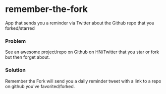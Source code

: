 remember-the-fork
=================

App that sends you a reminder via Twitter about the Github repo that you forked/starred

### Problem
See an awesome project/repo on Github on HN/Twitter that you star or fork but then forget about.

### Solution
Remember the Fork will send you a daily reminder tweet with a link to a repo on github you've favorited/forked.

